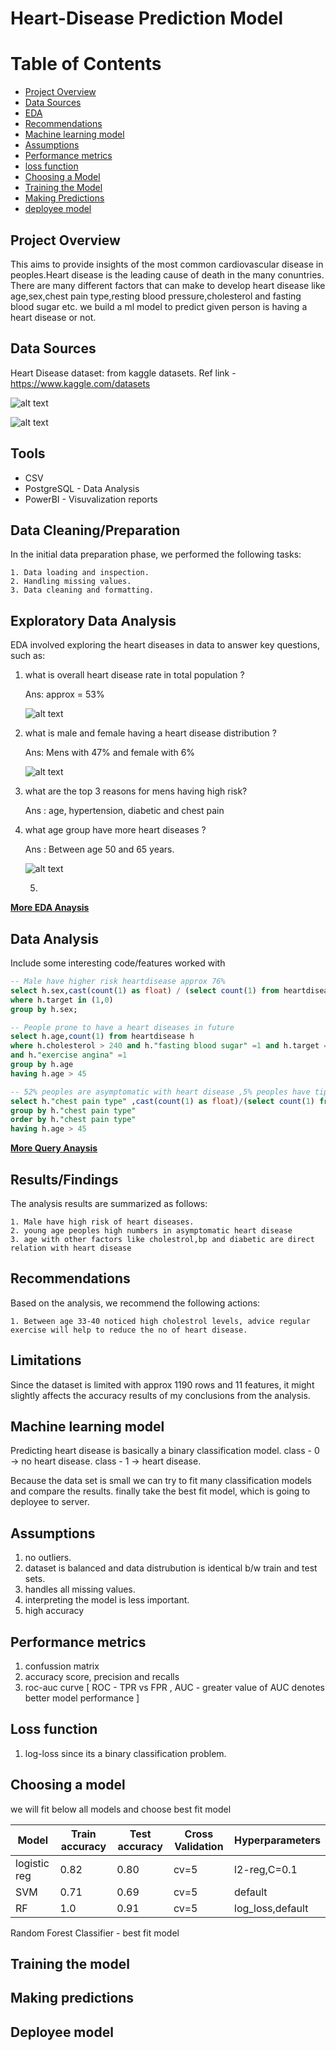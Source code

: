# Heart-Disease Prediction Model

# Table of Contents
- [Project Overview](#project-overview)
- [Data Sources](#data-sources)
- [EDA](#exploratory-data-analysis)
- [Recommendations](#recommendations)
- [Machine learning model](#machine-learning-model)
- [Assumptions](#assumptions)
- [Performance metrics](#performance-metrics)
- [loss function](#loss-function)
- [Choosing a Model](#choosing-a-model)
- [Training the Model](#training-the-model)
- [Making Predictions](#making-predictions)
- [deployee model](#deployee-model)

## Project Overview
  
  This aims to provide insights of the most common cardiovascular disease in peoples.Heart disease is the leading cause of death in the many conuntries.
  There are many different factors that can make to develop heart disease like age,sex,chest pain type,resting blood pressure,cholesterol and fasting blood sugar etc.
  we build a ml model to predict given person is having a heart disease or not.

## Data Sources

Heart Disease dataset: from kaggle datasets.
Ref link - https://www.kaggle.com/datasets

![alt text](images/Attributes.jpg)

![alt text](images/attribute_description.jpg)


## Tools

- CSV
- PostgreSQL - Data Analysis
- PowerBI    - Visuvalization reports 

## Data Cleaning/Preparation

In the initial data preparation phase, we performed the following tasks:

    1. Data loading and inspection.
    2. Handling missing values.
    3. Data cleaning and formatting.

## Exploratory Data Analysis

EDA involved exploring the heart diseases in data to answer key questions, such as:

1. what is overall heart disease rate in total population ?
   
   Ans: approx = 53%


   ![alt text](images/overall_hd_ratios.jpg)

   
   
3. what is male and female having a heart disease distribution ?
   
   Ans: Mens with 47% and female with 6%

   ![alt text](images/Males_vs_Female_heartdisease.jpg)
   
   
5. what are the top 3 reasons for mens having high risk?

   Ans : age, hypertension, diabetic and chest pain
   
6. what age group have more heart diseases ?
   
   Ans : Between age 50 and 65 years.
   
   ![alt text](images/heart_disease_numbers_by_age.jpg)
   

   

   5. 
     

[**More EDA Anaysis**](EDA_HeartDisease.ipynb)


## Data Analysis

Include some interesting code/features worked with
```sql
-- Male have higher risk heartdisease approx 76%
select h.sex,cast(count(1) as float) / (select count(1) from heartdisease h1)*100 from heartdisease h 
where h.target in (1,0)
group by h.sex;
```
```sql
-- People prone to have a heart diseases in future
select h.age,count(1) from heartdisease h
where h.cholesterol > 240 and h."fasting blood sugar" =1 and h.target = 0
and h."exercise angina" =1
group by h.age
having h.age > 45
```
```sql
-- 52% peoples are asymptomatic with heart disease ,5% peoples have tipical chestpain having a heart disease.
select h."chest pain type" ,cast(count(1) as float)/(select count(1) from heartdisease h1)*100 from heartdisease h
group by h."chest pain type"
order by h."chest pain type"
having h.age > 45
```
[**More Query Anaysis**](QueryAnaysis.sql)

## Results/Findings

The analysis results are summarized as follows:

    1. Male have high risk of heart diseases.
    2. young age peoples high numbers in asymptomatic heart disease
    3. age with other factors like cholestrol,bp and diabetic are direct relation with heart disease

## Recommendations

Based on the analysis, we recommend the following actions:

    1. Between age 33-40 noticed high cholestrol levels, advice regular exercise will help to reduce the no of heart disease.

## Limitations

Since the dataset is limited with approx 1190 rows and 11 features, it might slightly affects the accuracy results of my conclusions from the analysis.

## Machine learning model

Predicting heart disease is basically a binary classification model.
class - 0 -> no heart disease.
class - 1 -> heart disease.

Because the data set is small we can try to fit many classification models and compare the results. finally take the best fit model, which is going to deployee to server.

## Assumptions
1. no outliers.
2. dataset is balanced and data distrubution is identical b/w train and test sets.
3. handles all missing values.
4. interpreting the model is less important.
5. high accuracy

## Performance metrics
1. confussion matrix
2. accuracy score, precision and recalls
3. roc-auc curve  [ ROC - TPR vs FPR , AUC - greater value of AUC denotes better model performance ]

## Loss function
1. log-loss since its a binary classification problem.

## Choosing a model
we will fit below all models and choose best fit model

Model         | Train accuracy  | Test accuracy | Cross Validation |  Hyperparameters   |
------------- | -------------   | ------------- | -------------    |  -------------     |                
logistic reg  |   0.82          |   0.80        |    cv=5          |   l2-reg,C=0.1     |
SVM           |   0.71          |   0.69        |    cv=5          |   default          |
RF            |   1.0           |   0.91        |    cv=5          |   log_loss,default |

Random Forest Classifier - best fit model

## Training the model

## Making predictions

## Deployee model
